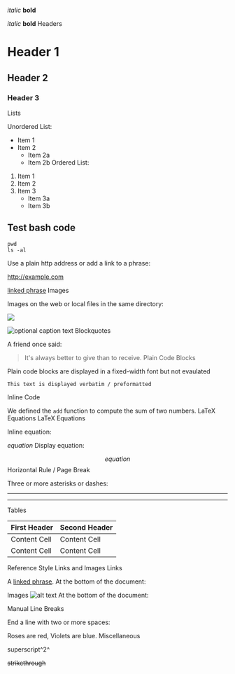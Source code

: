 

*italic*   **bold**

_italic_   __bold__
Headers

# Header 1

## Header 2

### Header 3
Lists

Unordered List:

* Item 1
* Item 2
    + Item 2a
    + Item 2b
Ordered List:

1. Item 1
2. Item 2
3. Item 3
    + Item 3a
    + Item 3b

## Test bash code

```{bash}
pwd
ls -al
```

Use a plain http address or add a link to a phrase:

http://example.com

[linked phrase](http://example.com)
Images

Images on the web or local files in the same directory:

![](http://example.com/logo.png)

![optional caption text](figures/img.png)
Blockquotes

A friend once said:

> It's always better to give
> than to receive.
Plain Code Blocks

Plain code blocks are displayed in a fixed-width font but not evaulated

```
This text is displayed verbatim / preformatted
```
Inline Code

We defined the `add` function to
compute the sum of two numbers.
LaTeX Equations
LaTeX Equations

Inline equation:

$equation$
Display equation:

$$ equation $$
Horizontal Rule / Page Break

Three or more asterisks or dashes:

******

------
Tables

First Header  | Second Header
------------- | -------------
Content Cell  | Content Cell
Content Cell  | Content Cell
Reference Style Links and Images
Links

A [linked phrase][id].
At the bottom of the document:

[id]: http://example.com/ "Title"
Images
![alt text][id2]
At the bottom of the document:

[id2]: figures/img.png "Title"

Manual Line Breaks

End a line with two or more spaces:

Roses are red,
Violets are blue.
Miscellaneous

superscript^2^

~~strikethrough~~
